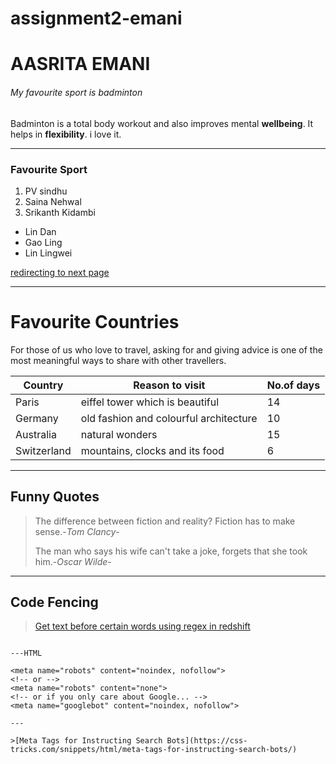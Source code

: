 # assignment2-emani
# AASRITA EMANI
###### My favourite sport is badminton
Badminton is a total body workout and also improves mental **wellbeing**. It helps in **flexibility**. i love it.

-----

### Favourite Sport
1. PV sindhu
2. Saina Nehwal
3. Srikanth Kidambi

* Lin Dan 
* Gao Ling
* Lin Lingwei<br>

[redirecting to next page](AboutMe.md)

---

# Favourite Countries
For those of us who love to travel, asking for and giving advice is one of the most meaningful ways to share with other travellers.

| **Country** | **Reason to visit**      | **No.of days** |
|-------------|--------------------------|----------------|
| Paris       | eiffel tower which is beautiful| 14 |
| Germany     | old fashion and colourful architecture| 10 |
| Australia   | natural wonders| 15 |
| Switzerland | mountains, clocks and its food | 6 |

---
## Funny Quotes

> The difference between fiction and reality? Fiction has to make sense.-_Tom Clancy_-
>       
> The man who says his wife can't take a joke, forgets that she took him.-_Oscar Wilde_-

---

## Code Fencing
>[Get text before certain words using regex in redshift](https://stackoverflow.com/questions/75305293/get-text-before-certain-words-using-regex-in-redshift)

```

---HTML

<meta name="robots" content="noindex, nofollow">
<!-- or -->
<meta name="robots" content="none">
<!-- or if you only care about Google... -->
<meta name="googlebot" content="noindex, nofollow">

---

>[Meta Tags for Instructing Search Bots](https://css-tricks.com/snippets/html/meta-tags-for-instructing-search-bots/)